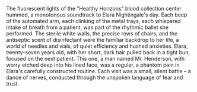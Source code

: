The fluorescent lights of the "Healthy Horizons" blood collection center hummed, a monotonous soundtrack to Elara Nightingale's day.  Each beep of the automated arm, each clinking of the metal trays, each whispered intake of breath from a patient, was part of the rhythmic ballet she performed.  The sterile white walls, the precise rows of chairs, and the antiseptic scent of disinfectant were the familiar backdrop to her life, a world of needles and vials, of quiet efficiency and hushed anxieties.  Elara, twenty-seven years old, with her short, dark hair pulled back in a tight bun, focused on the next patient.  This one, a man named Mr. Henderson, with worry etched deep into his lined face, was a regular, a phantom pain in Elara's carefully constructed routine. Each visit was a small, silent battle – a dance of nerves, conducted through the unspoken language of fear and trust.

